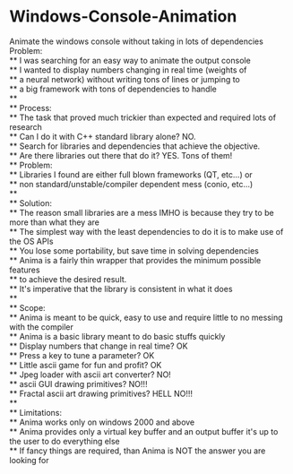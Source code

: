 # Windows-Console-Animation
Animate the windows console without taking in lots of dependencies
Problem:\
**    I was searching for an easy way to animate the output console\
**    I wanted to display numbers changing in real time (weights of\
**    a neural network) without writing tons of lines or jumping to\
**    a big framework with tons of dependencies to handle\
**\
**        Process:\
**    The task that proved much trickier than expected and required lots of research\
**    Can I do it with C++ standard library alone? NO.\
**    Search for libraries and dependencies that achieve the objective.\
**    Are there libraries out there that do it? YES. Tons of them!\
**    Problem:\
**        Libraries I found are either full blown frameworks (QT, etc...) or\
**        non standard/unstable/compiler dependent mess (conio, etc...)\
**\
**        Solution:\
**    The reason small libraries are a mess IMHO is because they try to be more than what they are\
**    The simplest way with the least dependencies to do it is to make use of the OS APIs\
**    You lose some portability, but save time in solving dependencies\
**    Anima is a fairly thin wrapper that provides the minimum possible features\
**    to achieve the desired result.\
**    It's imperative that the library is consistent in what it does\
**\
**        Scope:\
**    Anima is meant to be quick, easy to use and require little to no messing with the compiler\
**    Anima is a basic library meant to do basic stuffs quickly\
**    Display numbers that change in real time? OK\
**    Press a key to tune a parameter? OK\
**    Little ascii game for fun and profit? OK\
**    Jpeg loader with ascii art converter? NO!\
**    ascii GUI drawing primitives? NO!!!\
**    Fractal ascii art drawing primitives? HELL NO!!!\
**\
**        Limitations:\
**    Anima works only on windows 2000 and above\
**    Anima provides only a virtual key buffer and an output buffer it's up to the user to do everything else\
**    If fancy things are required, than Anima is NOT the answer you are looking for
